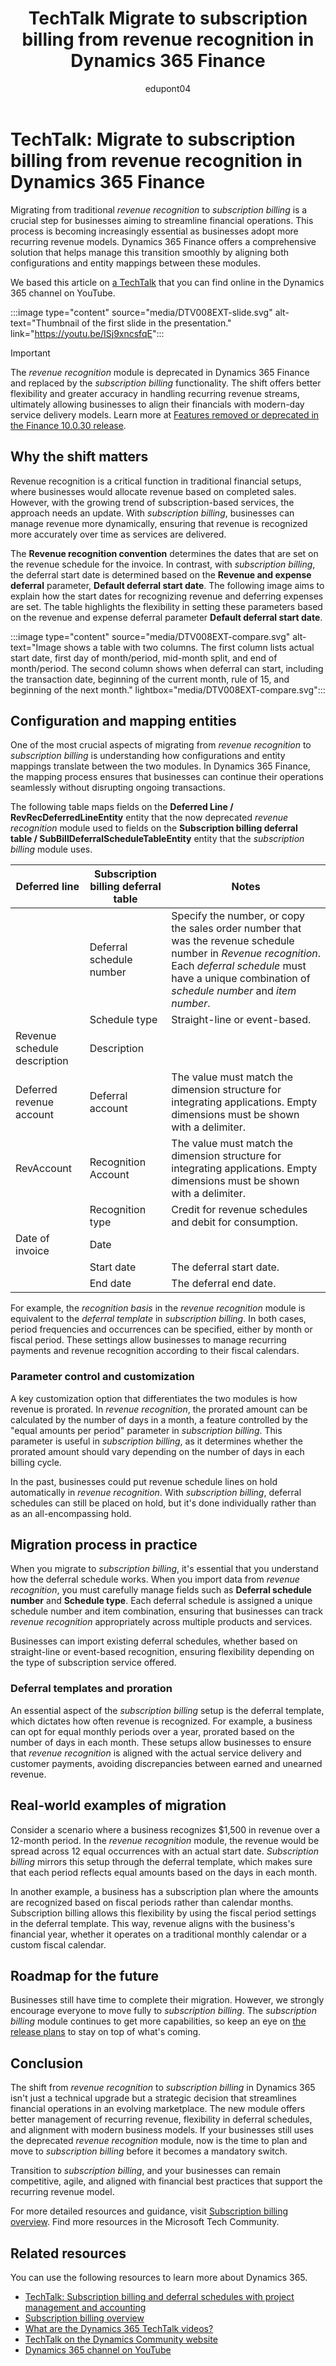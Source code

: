 ﻿---
title: TechTalk Migrate to subscription billing from revenue recognition in Dynamics 365 Finance 
description: Summary of TechTalk video that talks about how a business can streamline financial operations by migrating from revenue recognition to subscription billing in Dynamics 365 Finance. 
ms.date: 10/14/2024
ms.topic: conceptual
author: edupont04
ms.author: edupont
ai-usage: ai-assisted
---

# TechTalk: Migrate to subscription billing from revenue recognition in Dynamics 365 Finance

Migrating from traditional *revenue recognition* to *subscription billing* is a crucial step for businesses aiming to streamline financial operations. This process is becoming increasingly essential as businesses adopt more recurring revenue models. Dynamics 365 Finance offers a comprehensive solution that helps manage this transition smoothly by aligning both configurations and entity mappings between these modules.

We based this article on [a TechTalk](https://youtu.be/ISj9xncsfqE) that you can find online in the Dynamics 365 channel on YouTube.  

:::image type="content" source="media/DTV008EXT-slide.svg" alt-text="Thumbnail of the first slide in the presentation." link="https://youtu.be/ISj9xncsfqE":::

> [!IMPORTANT]
> The *revenue recognition* module is deprecated in Dynamics 365 Finance and replaced by the *subscription billing* functionality. The shift offers better flexibility and greater accuracy in handling recurring revenue streams, ultimately allowing businesses to align their financials with modern-day service delivery models. Learn more at [Features removed or deprecated in the Finance 10.0.30 release](/dynamics365/finance/get-started/removed-deprecated-features-finance#features-removed-or-deprecated-in-the-finance-10030-release).  

## Why the shift matters

Revenue recognition is a critical function in traditional financial setups, where businesses would allocate revenue based on completed sales. However, with the growing trend of subscription-based services, the approach needs an update. With *subscription billing*, businesses can manage revenue more dynamically, ensuring that revenue is recognized more accurately over time as services are delivered.

The **Revenue recognition convention** determines the dates that are set on the revenue schedule for the invoice. In contrast, with *subscription billing*, the deferral start date is determined based on the **Revenue and expense deferral** parameter, **Default deferral start date**. The following image aims to explain how the start dates for recognizing revenue and deferring expenses are set. The table highlights the flexibility in setting these parameters based on the revenue and expense deferral parameter **Default deferral start date**.

:::image type="content" source="media/DTV008EXT-compare.svg" alt-text="Image shows a table with two columns. The first column lists actual start date, first day of month/period, mid-month split, and end of month/period. The second column shows when deferral can start, including the transaction date, beginning of the current month, rule of 15, and beginning of the next month." lightbox="media/DTV008EXT-compare.svg":::

## Configuration and mapping entities

One of the most crucial aspects of migrating from *revenue recognition* to *subscription billing* is understanding how configurations and entity mappings translate between the two modules. In Dynamics 365 Finance, the mapping process ensures that businesses can continue their operations seamlessly without disrupting ongoing transactions.

The following table maps fields on the **Deferred Line / RevRecDeferredLineEntity** entity that the now deprecated *revenue recognition* module used to fields on the **Subscription billing deferral table / SubBillDeferralScheduleTableEntity** entity that the *subscription billing* module uses.

| Deferred line | Subscription billing deferral table | Notes |
|--|--|--|
|  | Deferral schedule number | Specify the number, or copy the sales order number that was the revenue schedule number in *Revenue recognition*. Each *deferral schedule* must have a unique combination of *schedule number* and *item number*. |
|  | Schedule type | Straight-line or event-based. |
| Revenue schedule description | Description |  |
| Deferred revenue account | Deferral account | The value must match the dimension structure for integrating applications. Empty dimensions must be shown with a delimiter. |
| RevAccount | Recognition Account | The value must match the dimension structure for integrating applications. Empty dimensions must be shown with a delimiter. |
|  | Recognition type | Credit for revenue schedules and debit for consumption. |
| Date of invoice | Date |  |
|  | Start date | The deferral start date. |
|  | End date | The deferral end date. |

For example, the *recognition basis* in the *revenue recognition* module is equivalent to the *deferral template* in *subscription billing*. In both cases, period frequencies and occurrences can be specified, either by month or fiscal period. These settings allow businesses to manage recurring payments and revenue recognition according to their fiscal calendars.

### Parameter control and customization

A key customization option that differentiates the two modules is how revenue is prorated. In *revenue recognition*, the prorated amount can be calculated by the number of days in a month, a feature controlled by the "equal amounts per period" parameter in *subscription billing*. This parameter is useful in *subscription billing*, as it determines whether the prorated amount should vary depending on the number of days in each billing cycle.

In the past, businesses could put revenue schedule lines on hold automatically in *revenue recognition*. With *subscription billing*, deferral schedules can still be placed on hold, but it's done individually rather than as an all-encompassing hold.

## Migration process in practice

When you migrate to *subscription billing*, it's essential that you understand how the deferral schedule works. When you import data from *revenue recognition*, you must carefully manage fields such as **Deferral schedule number** and **Schedule type**. Each deferral schedule is assigned a unique schedule number and item combination, ensuring that businesses can track *revenue recognition* appropriately across multiple products and services.

Businesses can import existing deferral schedules, whether based on straight-line or event-based recognition, ensuring flexibility depending on the type of subscription service offered.

### Deferral templates and proration

An essential aspect of the *subscription billing* setup is the deferral template, which dictates how often revenue is recognized. For example, a business can opt for equal monthly periods over a year, prorated based on the number of days in each month. These setups allow businesses to ensure that *revenue recognition* is aligned with the actual service delivery and customer payments, avoiding discrepancies between earned and unearned revenue.

## Real-world examples of migration

Consider a scenario where a business recognizes $1,500 in revenue over a 12-month period. In the *revenue recognition* module, the revenue would be spread across 12 equal occurrences with an actual start date. *Subscription billing* mirrors this setup through the deferral template, which makes sure that each period reflects equal amounts based on the days in each month.

In another example, a business has a subscription plan where the amounts are recognized based on fiscal periods rather than calendar months. Subscription billing allows this flexibility by using the fiscal period settings in the deferral template. This way, revenue aligns with the business's financial year, whether it operates on a traditional monthly calendar or a custom fiscal calendar.

## Roadmap for the future

Businesses still have time to complete their migration. However, we strongly encourage everyone to move fully to *subscription billing*. The *subscription billing* module continues to get more capabilities, so keep an eye on [the release plans](/dynamics365/release-plans/) to stay on top of what's coming.

## Conclusion

The shift from *revenue recognition* to *subscription billing* in Dynamics 365 isn't just a technical upgrade but a strategic decision that streamlines financial operations in an evolving marketplace. The new module offers better management of recurring revenue, flexibility in deferral schedules, and alignment with modern business models. If your businesses still uses the deprecated *revenue recognition* module, now is the time to plan and move to *subscription billing* before it becomes a mandatory switch.

Transition to *subscription billing*, and your businesses can remain competitive, agile, and aligned with financial best practices that support the recurring revenue model.

For more detailed resources and guidance, visit [Subscription billing overview](/dynamics365/finance/accounts-receivable/subscription-billing-summary). Find more resources in the Microsoft Tech Community.  

## Related resources

You can use the following resources to learn more about Dynamics 365.

- [TechTalk: Subscription billing and deferral schedules with project management and accounting](finance-subscription-billing-deferral-schedules-project-management-accounting.md)  
- [Subscription billing overview](/dynamics365/finance/accounts-receivable/subscription-billing-summary)  
- [What are the Dynamics 365 TechTalk videos?](../roles/techtalk-videos.md)  
- [TechTalk on the Dynamics Community website](https://community.dynamics.com/videos/)  
- [Dynamics 365 channel on YouTube](https://www.youtube.com/channel/UC5QxCcXhFFixs1nfmOpJlvQ)  
